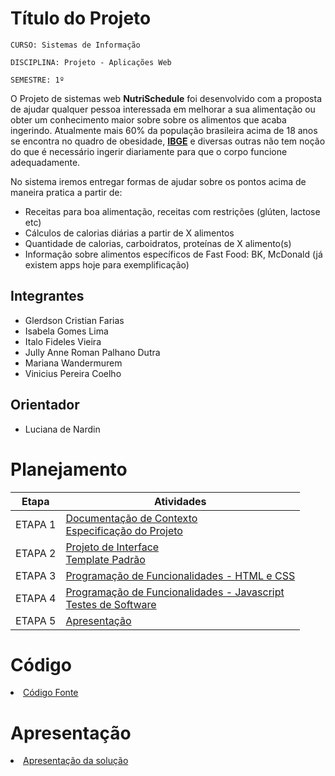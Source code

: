 # Título do Projeto

`CURSO: Sistemas de Informação`

`DISCIPLINA: Projeto - Aplicações Web`

`SEMESTRE: 1º`

O Projeto de sistemas web **NutriSchedule** foi desenvolvido com a proposta de ajudar qualquer pessoa interessada em melhorar a sua alimentação ou obter um conhecimento maior sobre sobre os alimentos que acaba ingerindo. Atualmente mais 60% da população brasileira acima de 18 anos se encontra no quadro de obesidade, **[IBGE](https://www.gov.br/pt-br/noticias/saude-e-vigilancia-sanitaria/2020/10/pesquisa-do-ibge-mostra-aumento-da-obesidade-entre-adultos)** e diversas outras não tem noção do que é necessário ingerir diariamente para que o corpo funcione adequadamente.

No sistema iremos entregar formas de ajudar sobre os pontos acima de maneira pratica a partir de:

- Receitas para boa alimentação, receitas com restrições (glúten, lactose etc)
- Cálculos de calorias diárias a partir de X alimentos
- Quantidade de calorias, carboidratos, proteínas de X alimento(s)
- Informação sobre alimentos específicos de Fast Food: BK, McDonald (já existem apps hoje para exemplificação)

## Integrantes

* Glerdson Cristian Farias
* Isabela Gomes Lima
* Italo Fideles Vieira
* Jully Anne Roman Palhano Dutra
* Mariana Wandermurem
* Vinicius Pereira Coelho

## Orientador

* Luciana de Nardin

# Planejamento

| Etapa         | Atividades |
|  :----:   | ----------- |
| ETAPA 1         |[Documentação de Contexto](docs/context.md) <br> [Especificação do Projeto](docs/especification.md) |
| ETAPA 2         |[Projeto de Interface](docs/interface.md) <br> [Template Padrão](docs/template.md) |
| ETAPA 3         |[Programação de Funcionalidades - HTML e CSS](docs/development.md) |
| ETAPA 4        |[Programação de Funcionalidades - Javascript](docs/development.md) <br> [Testes de Software ](docs/tests.md) |
| ETAPA 5         | [Apresentação](presentation/README.md) |

# Código

<li><a href="src/README.md"> Código Fonte</a></li>

# Apresentação

<li><a href="presentation/README.md"> Apresentação da solução</a></li>
